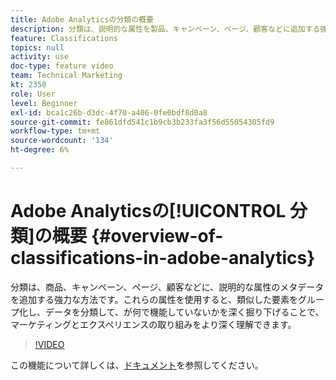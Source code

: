 ```yaml
---
title: Adobe Analyticsの分類の概要
description: 分類は、説明的な属性を製品、キャンペーン、ページ、顧客などに追加する強力な方法です。 これらの属性を使用すると、類似した要素をグループ化し、データを分類して、が何で機能していないかを深く掘り下げることで、マーケティングとエクスペリエンスの取り組みをより深く理解できます。
feature: Classifications
topics: null
activity: use
doc-type: feature video
team: Technical Marketing
kt: 2350
role: User
level: Beginner
exl-id: bca1c26b-d3dc-4f70-a406-0fe0bdf8d0a8
source-git-commit: fe861dfd541c1b9cb3b233fa3f56d55054305fd9
workflow-type: tm+mt
source-wordcount: '134'
ht-degree: 6%

---
```


# Adobe Analyticsの[!UICONTROL 分類]の概要 {#overview-of-classifications-in-adobe-analytics}

 分類は、商品、キャンペーン、ページ、顧客などに、説明的な属性のメタデータを追加する強力な方法です。これらの属性を使用すると、類似した要素をグループ化し、データを分類して、が何で機能していないかを深く掘り下げることで、マーケティングとエクスペリエンスの取り組みをより深く理解できます。

>[!VIDEO](https://video.tv.adobe.com/v/16853/?quality=12)

この機能について詳しくは、[ドキュメント](https://experienceleague.adobe.com/docs/analytics/components/classifications/c-classifications.html?lang=en)を参照してください。
